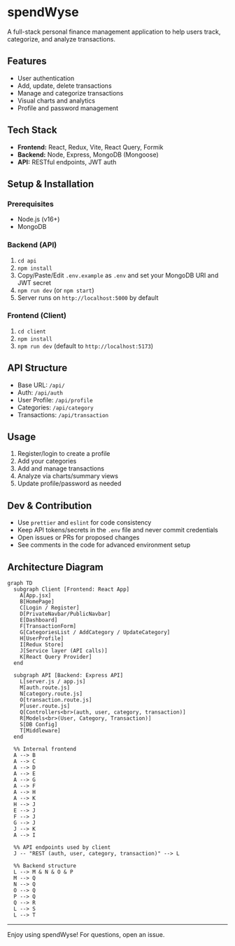 # spendWyse

A full-stack personal finance management application to help users track, categorize, and analyze transactions.

## Features

- User authentication
- Add, update, delete transactions
- Manage and categorize transactions
- Visual charts and analytics
- Profile and password management

## Tech Stack

- **Frontend:** React, Redux, Vite, React Query, Formik
- **Backend:** Node, Express, MongoDB (Mongoose)
- **API:** RESTful endpoints, JWT auth

## Setup & Installation

### Prerequisites

- Node.js (v16+)
- MongoDB

### Backend (API)

1. `cd api`
2. `npm install`
3. Copy/Paste/Edit `.env.example` as `.env` and set your MongoDB URI and JWT secret
4. `npm run dev` (or `npm start`)
5. Server runs on `http://localhost:5000` by default

### Frontend (Client)

1. `cd client`
2. `npm install`
3. `npm run dev` (default to `http://localhost:5173`)

## API Structure

- Base URL: `/api/`
- Auth: `/api/auth`
- User Profile: `/api/profile`
- Categories: `/api/category`
- Transactions: `/api/transaction`

## Usage

1. Register/login to create a profile
2. Add your categories
3. Add and manage transactions
4. Analyze via charts/summary views
5. Update profile/password as needed

## Dev & Contribution

- Use `prettier` and `eslint` for code consistency
- Keep API tokens/secrets in the `.env` file and never commit credentials
- Open issues or PRs for proposed changes
- See comments in the code for advanced environment setup

## Architecture Diagram

```mermaid
graph TD
  subgraph Client [Frontend: React App]
    A[App.jsx]
    B[HomePage]
    C[Login / Register]
    D[PrivateNavbar/PublicNavbar]
    E[Dashboard]
    F[TransactionForm]
    G[CategoriesList / AddCategory / UpdateCategory]
    H[UserProfile]
    I[Redux Store]
    J[Service layer (API calls)]
    K[React Query Provider]
  end

  subgraph API [Backend: Express API]
    L[server.js / app.js]
    M[auth.route.js]
    N[category.route.js]
    O[transaction.route.js]
    P[user.route.js]
    Q[Controllers<br>(auth, user, category, transaction)]
    R[Models<br>(User, Category, Transaction)]
    S[DB Config]
    T[Middleware]
  end

  %% Internal frontend
  A --> B
  A --> C
  A --> D
  A --> E
  A --> G
  A --> F
  A --> H
  A --> K
  H --> J
  E --> J
  F --> J
  G --> J
  J --> K
  A --> I

  %% API endpoints used by client
  J -- "REST (auth, user, category, transaction)" --> L

  %% Backend structure
  L --> M & N & O & P
  M --> Q
  N --> Q
  O --> Q
  P --> Q
  Q --> R
  L --> S
  L --> T
```

---

Enjoy using spendWyse! For questions, open an issue.
